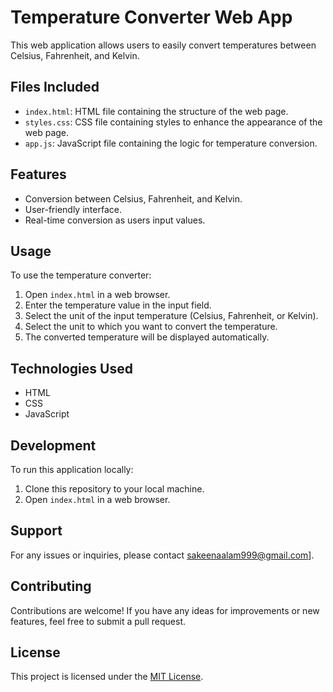 # Temperature Converter Web App

This web application allows users to easily convert temperatures between Celsius, Fahrenheit, and Kelvin.

## Files Included

- `index.html`: HTML file containing the structure of the web page.
- `styles.css`: CSS file containing styles to enhance the appearance of the web page.
- `app.js`: JavaScript file containing the logic for temperature conversion.

## Features

- Conversion between Celsius, Fahrenheit, and Kelvin.
- User-friendly interface.
- Real-time conversion as users input values.

## Usage

To use the temperature converter:

1. Open `index.html` in a web browser.
2. Enter the temperature value in the input field.
3. Select the unit of the input temperature (Celsius, Fahrenheit, or Kelvin).
4. Select the unit to which you want to convert the temperature.
5. The converted temperature will be displayed automatically.

## Technologies Used

- HTML
- CSS
- JavaScript

## Development

To run this application locally:

1. Clone this repository to your local machine.
2. Open `index.html` in a web browser.

## Support

For any issues or inquiries, please contact sakeenaalam999@gmail.com].

## Contributing

Contributions are welcome! If you have any ideas for improvements or new features, feel free to submit a pull request.

## License

This project is licensed under the [MIT License](LICENSE).
